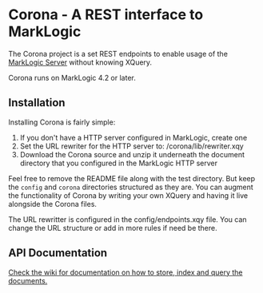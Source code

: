 # Corona - A REST interface to MarkLogic

The Corona project is a set REST endpoints to enable usage of the [MarkLogic Server] without knowing XQuery.

Corona runs on MarkLogic 4.2 or later.

## Installation

Installing Corona is fairly simple:

1. If you don't have a HTTP server configured in MarkLogic, create one
2. Set the URL rewriter for the HTTP server to: /corona/lib/rewriter.xqy
3. Download the Corona source and unzip it underneath the document directory that you configured in the MarkLogic HTTP server

Feel free to remove the README file along with the test directory.
But keep the `config` and `corona` directories structured as they are. You can
augment the functionality of Corona by writing your own XQuery and having it
live alongside the Corona files.

The URL rewritter is configured in the config/endpoints.xqy file. You can
change the URL structure or add in more rules if need be there.

## API Documentation
[Check the wiki for documentation on how to store, index and query the documents.](http://github.com/marklogic/Corona/wiki)

  [MarkLogic Server]: http://developer.marklogic.com
  [CRUD]: http://en.wikipedia.org/wiki/Create,_read,_update_and_delete
  [JSON]: http://json.org
